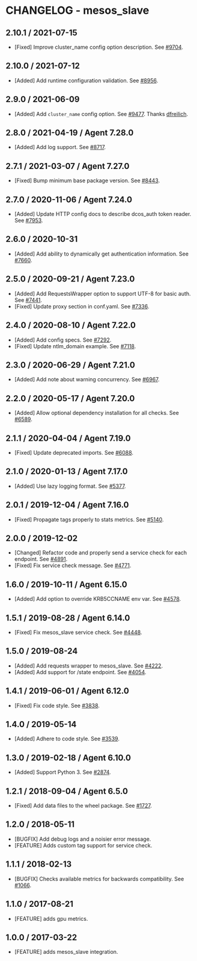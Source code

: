 # CHANGELOG - mesos_slave

## 2.10.1 / 2021-07-15

* [Fixed] Improve cluster_name config option description. See [#9704](https://github.com/DataDog/integrations-core/pull/9704).

## 2.10.0 / 2021-07-12

* [Added] Add runtime configuration validation. See [#8956](https://github.com/DataDog/integrations-core/pull/8956).

## 2.9.0 / 2021-06-09

* [Added] Add `cluster_name` config option. See [#9477](https://github.com/DataDog/integrations-core/pull/9477). Thanks [dfreilich](https://github.com/dfreilich).

## 2.8.0 / 2021-04-19 / Agent 7.28.0

* [Added] Add log support. See [#8717](https://github.com/DataDog/integrations-core/pull/8717).

## 2.7.1 / 2021-03-07 / Agent 7.27.0

* [Fixed] Bump minimum base package version. See [#8443](https://github.com/DataDog/integrations-core/pull/8443).

## 2.7.0 / 2020-11-06 / Agent 7.24.0

* [Added] Update HTTP config docs to describe dcos_auth token reader. See [#7953](https://github.com/DataDog/integrations-core/pull/7953).

## 2.6.0 / 2020-10-31

* [Added] Add ability to dynamically get authentication information. See [#7660](https://github.com/DataDog/integrations-core/pull/7660).

## 2.5.0 / 2020-09-21 / Agent 7.23.0

* [Added] Add RequestsWrapper option to support UTF-8 for basic auth. See [#7441](https://github.com/DataDog/integrations-core/pull/7441).
* [Fixed] Update proxy section in conf.yaml. See [#7336](https://github.com/DataDog/integrations-core/pull/7336).

## 2.4.0 / 2020-08-10 / Agent 7.22.0

* [Added] Add config specs. See [#7292](https://github.com/DataDog/integrations-core/pull/7292).
* [Fixed] Update ntlm_domain example. See [#7118](https://github.com/DataDog/integrations-core/pull/7118).

## 2.3.0 / 2020-06-29 / Agent 7.21.0

* [Added] Add note about warning concurrency. See [#6967](https://github.com/DataDog/integrations-core/pull/6967).

## 2.2.0 / 2020-05-17 / Agent 7.20.0

* [Added] Allow optional dependency installation for all checks. See [#6589](https://github.com/DataDog/integrations-core/pull/6589).

## 2.1.1 / 2020-04-04 / Agent 7.19.0

* [Fixed] Update deprecated imports. See [#6088](https://github.com/DataDog/integrations-core/pull/6088).

## 2.1.0 / 2020-01-13 / Agent 7.17.0

* [Added] Use lazy logging format. See [#5377](https://github.com/DataDog/integrations-core/pull/5377).

## 2.0.1 / 2019-12-04 / Agent 7.16.0

* [Fixed] Propagate tags properly to stats metrics. See [#5140](https://github.com/DataDog/integrations-core/pull/5140).

## 2.0.0 / 2019-12-02

* [Changed] Refactor code and properly send a service check for each endpoint. See [#4891](https://github.com/DataDog/integrations-core/pull/4891).
* [Fixed] Fix service check message. See [#4771](https://github.com/DataDog/integrations-core/pull/4771).

## 1.6.0 / 2019-10-11 / Agent 6.15.0

* [Added] Add option to override KRB5CCNAME env var. See [#4578](https://github.com/DataDog/integrations-core/pull/4578).

## 1.5.1 / 2019-08-28 / Agent 6.14.0

* [Fixed] Fix mesos_slave service check. See [#4448](https://github.com/DataDog/integrations-core/pull/4448).

## 1.5.0 / 2019-08-24

* [Added] Add requests wrapper to mesos_slave. See [#4222](https://github.com/DataDog/integrations-core/pull/4222).
* [Added] Add support for /state endpoint. See [#4054](https://github.com/DataDog/integrations-core/pull/4054).

## 1.4.1 / 2019-06-01 / Agent 6.12.0

* [Fixed] Fix code style. See [#3838](https://github.com/DataDog/integrations-core/pull/3838).

## 1.4.0 / 2019-05-14

* [Added] Adhere to code style. See [#3539](https://github.com/DataDog/integrations-core/pull/3539).

## 1.3.0 / 2019-02-18 / Agent 6.10.0

* [Added] Support Python 3. See [#2874](https://github.com/DataDog/integrations-core/pull/2874).

## 1.2.1 / 2018-09-04 / Agent 6.5.0

* [Fixed] Add data files to the wheel package. See [#1727][1].

## 1.2.0 / 2018-05-11

* [BUGFIX] Add debug logs and a noisier error message.
* [FEATURE] Adds custom tag support for service check.

## 1.1.1 / 2018-02-13

* [BUGFIX] Checks available metrics for backwards compatibility. See [#1066][2].

## 1.1.0 / 2017-08-21

* [FEATURE] adds gpu metrics.

## 1.0.0 / 2017-03-22

* [FEATURE] adds mesos_slave integration.

<!--- The following link definition list is generated by PimpMyChangelog --->
[1]: https://github.com/DataDog/integrations-core/pull/1727
[2]: https://github.com/DataDog/integrations-core/issues/1066
